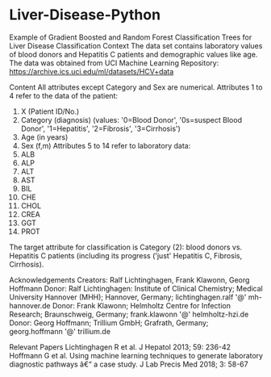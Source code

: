 # Liver-Disease-Python
Example of Gradient Boosted and Random Forest Classification Trees for Liver Disease Classification
Context
The data set contains laboratory values of blood donors and Hepatitis C patients and demographic values like age. The data was obtained from UCI Machine Learning Repository: https://archive.ics.uci.edu/ml/datasets/HCV+data

Content
All attributes except Category and Sex are numerical.
Attributes 1 to 4 refer to the data of the patient:
1) X (Patient ID/No.)
2) Category (diagnosis) (values: '0=Blood Donor', '0s=suspect Blood Donor', '1=Hepatitis', '2=Fibrosis', '3=Cirrhosis')
3) Age (in years)
4) Sex (f,m)
Attributes 5 to 14 refer to laboratory data:
5) ALB
6) ALP
7) ALT
8) AST
9) BIL
10) CHE
11) CHOL
12) CREA
13) GGT
14) PROT

The target attribute for classification is Category (2): blood donors vs. Hepatitis C patients (including its progress ('just' Hepatitis C, Fibrosis, Cirrhosis).

Acknowledgements
Creators: Ralf Lichtinghagen, Frank Klawonn, Georg Hoffmann
Donor: Ralf Lichtinghagen: Institute of Clinical Chemistry; Medical University Hannover (MHH); Hannover, Germany; lichtinghagen.ralf '@' mh-hannover.de
Donor: Frank Klawonn; Helmholtz Centre for Infection Research; Braunschweig, Germany; frank.klawonn '@' helmholtz-hzi.de
Donor: Georg Hoffmann; Trillium GmbH; Grafrath, Germany; georg.hoffmann '@' trillium.de

Relevant Papers
Lichtinghagen R et al. J Hepatol 2013; 59: 236-42
Hoffmann G et al. Using machine learning techniques to generate laboratory diagnostic pathways â€“ a case study. J Lab Precis Med 2018; 3: 58-67


